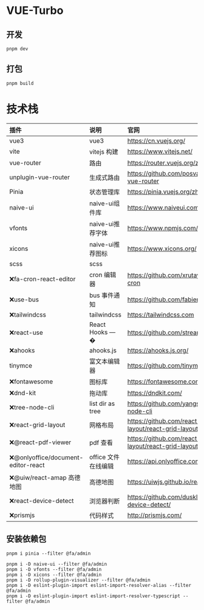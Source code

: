 # VUE-Turbo

## 开发

```
pnpm dev
```

## 打包

```
pnpm build
```

# 技术栈

| 插件                                | 说明                | 官网                                                   |
| :---------------------------------- | :------------------ | :----------------------------------------------------- |
| vue3                                | vue3                | https://cn.vuejs.org/                                  |
| vite                                | vitejs 构建         | https://www.vitejs.net/                                |
| vue-router                          | 路由                | https://router.vuejs.org/zh/                           |
| unplugin-vue-router                 | 生成式路由          | https://github.com/posva/unplugin-vue-router           |
| Pinia                               | 状态管理库          | https://pinia.vuejs.org/zh/                            |
| naive-ui                            | naive-ui组件库      | https://www.naiveui.com/                               |
| vfonts                              | naive-ui推荐字体    | https://www.npmjs.com/package/vfonts                   |
| xicons                              | naive-ui推荐图标    | https://www.xicons.org/                                |
| scss                                | scss                |                                                        |
| ❌fa-cron-react-editor              | cron 编辑器         | https://github.com/xrutayisire/react-js-cron           |
| ❌use-bus                           | bus 事件通知        | https://github.com/fabienjuif/use-bus                  |
| ❌tailwindcss                       | tailwindcss         | https://tailwindcss.com                                |
| ❌react-use                         | React Hooks — �     | https://github.com/streamich/react-use                 |
| ❌ahooks                            | ahooks.js           | https://ahooks.js.org/                                 |
| tinymce                             | 富文本编辑器        | https://github.com/tinymce/tinymce                     |
| ❌fontawesome                       | 图标库              | https://fontawesome.com/                               |
| ❌dnd-kit                           | 拖动库              | https://dndkit.com/                                    |
| ❌tree-node-cli                     | list dir as tree    | https://github.com/yangshun/tree-node-cli              |
| ❌react-grid-layout                 | 网格布局            | https://github.com/react-grid-layout/react-grid-layout |
| ❌@react-pdf-viewer                 | pdf 查看            | https://github.com/react-grid-layout/react-grid-layout |
| ❌@onlyoffice/document-editor-react | office 文件在线编辑 | https://api.onlyoffice.com/                            |
| ❌@uiw/react-amap 高德地图          | 高德地图            | https://uiwjs.github.io/react-amap/                    |
| ❌react-device-detect               | 浏览器判断          | https://github.com/duskload/react-device-detect/       |
| ❌prismjs                           | 代码样式            | http://prismjs.com/                                    |

## 安装依赖包

```
pnpm i pinia --filter @fa/admin

pnpm i -D naive-ui --filter @fa/admin
pnpm i -D vfonts --filter @fa/admin
pnpm i -D xicons --filter @fa/admin
pnpm i -D rollup-plugin-visualizer --filter @fa/admin
pnpm i -D eslint-plugin-import eslint-import-resolver-alias --filter @fa/admin
pnpm i -D eslint-plugin-import eslint-import-resolver-typescript --filter @fa/admin
```

